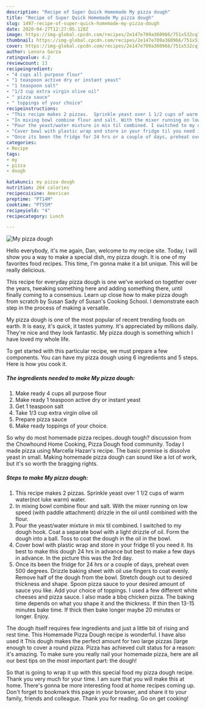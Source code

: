 ```yaml
---
description: "Recipe of Super Quick Homemade My pizza dough"
title: "Recipe of Super Quick Homemade My pizza dough"
slug: 1497-recipe-of-super-quick-homemade-my-pizza-dough
date: 2020-04-27T12:27:05.128Z
image: https://img-global.cpcdn.com/recipes/2e147e709a360966/751x532cq70/my-pizza-dough-recipe-main-photo.jpg
thumbnail: https://img-global.cpcdn.com/recipes/2e147e709a360966/751x532cq70/my-pizza-dough-recipe-main-photo.jpg
cover: https://img-global.cpcdn.com/recipes/2e147e709a360966/751x532cq70/my-pizza-dough-recipe-main-photo.jpg
author: Lenora Garza
ratingvalue: 4.2
reviewcount: 13
recipeingredient:
- "4 cups all purpose flour"
- "1 teaspoon active dry or instant yeast"
- "1 teaspoon salt"
- "1/3 cup extra virgin olive oil"
- " pizza sauce"
- " toppings of your choice"
recipeinstructions:
- "This recipe makes 2 pizzas.  Sprinkle yeast over 1 1/2 cups of warm water(not luke warm) water."
- "In mixing bowl combine flour and salt. With the mixer running on low speed (with paddle attachment) drizzle in the oil until combined with the flour."
- "Pour the yeast/water mixture in mix til combined. I switched to my dough hook. Coat a separate bowl with a light drizzle of oil. Form the dough into a ball. Toss to coat the dough in the oil in the bowl."
- "Cover bowl with plastic wrap and store in your fridge til you need it. Its best to make this dough 24 hrs in advance but best to make a few days in advance. In the picture this was the 3rd day."
- "Once its been the fridge for 24 hrs or a couple of days, preheat oven 500 degrees. Drizzle baking sheet with oil use fingers to coat evenly. Remove half of the dough from the bowl. Stretch dough out to desired thickness and shape.  Spoon pizza sauce to your desired amount of sauce you like. Add your choice of toppings. I used a few different white cheeses and pizza sauce. I also made a bbq chicken pizza.  The baking time depends on what you shape it and the thickness. If thin then 13-15  minutes bake time. If thick then bake longer maybe 20 minutes or longer.  Enjoy."
categories:
- Recipe
tags:
- my
- pizza
- dough

katakunci: my pizza dough 
nutrition: 264 calories
recipecuisine: American
preptime: "PT14M"
cooktime: "PT55M"
recipeyield: "4"
recipecategory: Lunch

---
```



![My pizza dough](https://img-global.cpcdn.com/recipes/2e147e709a360966/751x532cq70/my-pizza-dough-recipe-main-photo.jpg)

Hello everybody, it's me again, Dan, welcome to my recipe site. Today, I will show you a way to make a special dish, my pizza dough. It is one of my favorites food recipes. This time, I'm gonna make it a bit unique. This will be really delicious.

This recipe for everyday pizza dough is one we&#39;ve worked on together over the years, tweaking something here and adding something there, until finally coming to a consensus. Learn up close how to make pizza dough from scratch by Susan Sady of Susan&#39;s Cooking School. I demonstrate each step in the process of making a versatile.

My pizza dough is one of the most popular of recent trending foods on earth. It is easy, it's quick, it tastes yummy. It's appreciated by millions daily. They're nice and they look fantastic. My pizza dough is something which I have loved my whole life.


To get started with this particular recipe, we must prepare a few components. You can have my pizza dough using 6 ingredients and 5 steps. Here is how you cook it.

<!--inarticleads1-->

##### The ingredients needed to make My pizza dough:

1. Make ready 4 cups all purpose flour
1. Make ready 1 teaspoon active dry or instant yeast
1. Get 1 teaspoon salt
1. Take 1/3 cup extra virgin olive oil
1. Prepare  pizza sauce
1. Make ready  toppings of your choice.


So why do most homemade pizza recipes..dough tough? discussion from the Chowhound Home Cooking, Pizza Dough food community. Today I made pizza using Marcella Hazan&#39;s recipe. The basic premise is dissolve yeast in small. Making homemade pizza dough can sound like a lot of work, but it&#39;s so worth the bragging rights. 

<!--inarticleads2-->

##### Steps to make My pizza dough:

1. This recipe makes 2 pizzas.  Sprinkle yeast over 1 1/2 cups of warm water(not luke warm) water.
1. In mixing bowl combine flour and salt. With the mixer running on low speed (with paddle attachment) drizzle in the oil until combined with the flour.
1. Pour the yeast/water mixture in mix til combined. I switched to my dough hook. Coat a separate bowl with a light drizzle of oil. Form the dough into a ball. Toss to coat the dough in the oil in the bowl.
1. Cover bowl with plastic wrap and store in your fridge til you need it. Its best to make this dough 24 hrs in advance but best to make a few days in advance. In the picture this was the 3rd day.
1. Once its been the fridge for 24 hrs or a couple of days, preheat oven 500 degrees. Drizzle baking sheet with oil use fingers to coat evenly. Remove half of the dough from the bowl. Stretch dough out to desired thickness and shape.  Spoon pizza sauce to your desired amount of sauce you like. Add your choice of toppings. I used a few different white cheeses and pizza sauce. I also made a bbq chicken pizza.  The baking time depends on what you shape it and the thickness. If thin then 13-15  minutes bake time. If thick then bake longer maybe 20 minutes or longer.  Enjoy.


The dough itself requires few ingredients and just a little bit of rising and rest time. This Homemade Pizza Dough recipe is wonderful. I have also used it This dough makes the perfect amount for two large pizzas (large enough to cover a round pizza. Pizza has achieved cult status for a reason: it&#39;s amazing. To make sure you really nail your homemade pizza, here are all our best tips on the most important part: the dough! 

So that is going to wrap it up with this special food my pizza dough recipe. Thank you very much for your time. I am sure that you will make this at home. There's gonna be more interesting food at home recipes coming up. Don't forget to bookmark this page in your browser, and share it to your family, friends and colleague. Thank you for reading. Go on get cooking!
